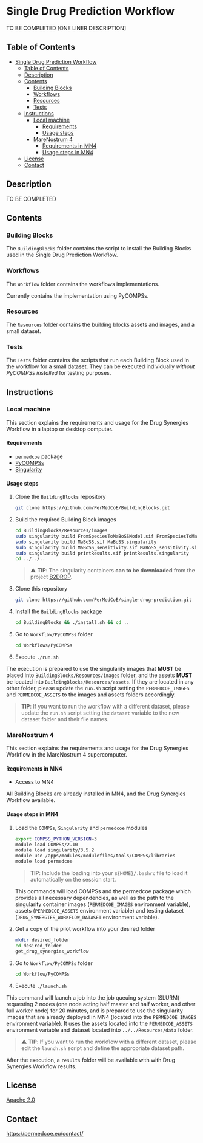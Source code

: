 # Single Drug Prediction Workflow

TO BE COMPLETED [ONE LINER DESCRIPTION]

## Table of Contents

- [Single Drug Prediction Workflow](#single-drug-prediction-workflow)
  - [Table of Contents](#table-of-contents)
  - [Description](#description)
  - [Contents](#contents)
    - [Building Blocks](#building-blocks)
    - [Workflows](#workflows)
    - [Resources](#resources)
    - [Tests](#tests)
  - [Instructions](#instructions)
    - [Local machine](#local-machine)
      - [Requirements](#requirements)
      - [Usage steps](#usage-steps)
    - [MareNostrum 4](#marenostrum-4)
      - [Requirements in MN4](#requirements-in-mn4)
      - [Usage steps in MN4](#usage-steps-in-mn4)
  - [License](#license)
  - [Contact](#contact)

## Description

TO BE COMPLETED

## Contents

### Building Blocks

The ``BuildingBlocks`` folder contains the script to install the
Building Blocks used in the Single Drug Prediction Workflow.

### Workflows

The ``Workflow`` folder contains the workflows implementations.

Currently contains the implementation using PyCOMPSs.

### Resources

The ``Resources`` folder contains the building blocks assets and images, and
a small dataset.

### Tests

The ``Tests`` folder contains the scripts that run each Building Block
used in the workflow for a small dataset.
They can be executed individually *without PyCOMPSs installed* for testing
purposes.

## Instructions

### Local machine

This section explains the requirements and usage for the Drug Synergies Workflow in a laptop or desktop computer.

#### Requirements

- [`permedcoe`](https://github.com/PerMedCoE/permedcoe) package
- [PyCOMPSs](https://pycompss.readthedocs.io/en/stable/Sections/00_Quickstart.html)
- [Singularity](https://sylabs.io/guides/3.0/user-guide/installation.html)

#### Usage steps

1. Clone the `BuildingBlocks` repository

   ```bash
   git clone https://github.com/PerMedCoE/BuildingBlocks.git
   ```

2. Build the required Building Block images

   ```bash
   cd BuildingBlocks/Resources/images
   sudo singularity build FromSpeciesToMaBoSSModel.sif FromSpeciesToMaBoSSModel.singularity
   sudo singularity build MaBoSS.sif MaBoSS.singularity
   sudo singularity build MaBoSS_sensitivity.sif MaBoSS_sensitivity.singularity
   sudo singularity build printResults.sif printResults.singularity
   cd ../../..
   ```

   > :warning: **TIP**: The singularity containers **can to be downloaded** from the project [B2DROP](https://b2drop.bsc.es/index.php/f/444350).


3. Clone this repository

   ```bash
   git clone https://github.com/PerMedCoE/single-drug-prediction.git
   ```

4. Install the `BuildingBlocks` package

   ```bash
   cd BuildingBlocks && ./install.sh && cd ..
   ```

5. Go to `Workflow/PyCOMPSs` folder

   ```bash
   cd Workflows/PyCOMPSs
   ```

6. Execute `./run.sh`

The execution is prepared to use the singularity images that **MUST** be placed into `BuildingBlocks/Resources/images` folder, and the assets **MUST** be located into `BuildingBlocks/Resources/assets`. If they are located in any other folder, please update the `run.sh` script setting the `PERMEDCOE_IMAGES` and `PERMEDCOE_ASSETS` to
the images and assets folders accordingly.

> **TIP**: If you want to run the workflow with a different dataset, please update the `run.sh` script setting the `dataset` variable to the new dataset folder and their file names.

### MareNostrum 4

This section explains the requirements and usage for the Drug Synergies Workflow in the MareNostrum 4 supercomputer.

#### Requirements in MN4

- Access to MN4

All Building Blocks are already installed in MN4, and the Drug Synergies Workflow available.

#### Usage steps in MN4

1. Load the `COMPSs`, `Singularity` and `permedcoe` modules

   ```bash
   export COMPSS_PYTHON_VERSION=3
   module load COMPSs/2.10
   module load singularity/3.5.2
   module use /apps/modules/modulefiles/tools/COMPSs/libraries
   module load permedcoe
   ```

   > **TIP**: Include the loading into your `${HOME}/.bashrc` file to load it automatically on the session start.

   This commands will load COMPSs and the permedcoe package which provides all necessary dependencies, as well as the path to the singularity container images (`PERMEDCOE_IMAGES` environment variable), assets (`PERMEDCOE_ASSETS` environment variable) and testing dataset (`DRUG_SYNERGIES_WORKFLOW_DATASET` environment variable).

2. Get a copy of the pilot workflow into your desired folder

   ```bash
   mkdir desired_folder
   cd desired_folder
   get_drug_synergies_workflow
   ```

3. Go to `Workflow/PyCOMPSs` folder

   ```bash
   cd Workflow/PyCOMPSs
   ```

4. Execute `./launch.sh`

This command will launch a job into the job queuing system (SLURM) requesting 2 nodes (one node acting half master and half worker, and other full worker node) for 20 minutes, and is prepared to use the singularity images that are already deployed in MN4 (located into the `PERMEDCOE_IMAGES` environment variable). It uses the assets located into the `PERMEDCOE_ASSETS` environment variable and dataset located into `../../Resources/data` folder.

> :warning: **TIP**: If you want to run the workflow with a different dataset, please edit the `launch.sh` script and define the appropriate dataset path.

After the execution, a `results` folder will be available with with Drug Synergies Workflow results.

## License

[Apache 2.0](https://www.apache.org/licenses/LICENSE-2.0)

## Contact

<https://permedcoe.eu/contact/>
